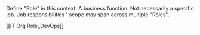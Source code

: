 Define "Role" in this context: A business function. Not necessarily a specific job. Job responsibilities ' scope may span across multiple "Roles".

[[IT Org Role_DevOps]]